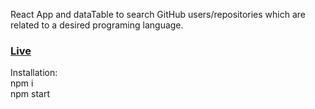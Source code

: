 React App and dataTable to search GitHub users/repositories which are related to a desired programing language.<br>
<h3><a href="https://github-users-search.azurewebsites.net/](https://github-users-search-navy.vercel.app" target="_blank">Live</a></h3>

Installation:\
npm i\
npm start
